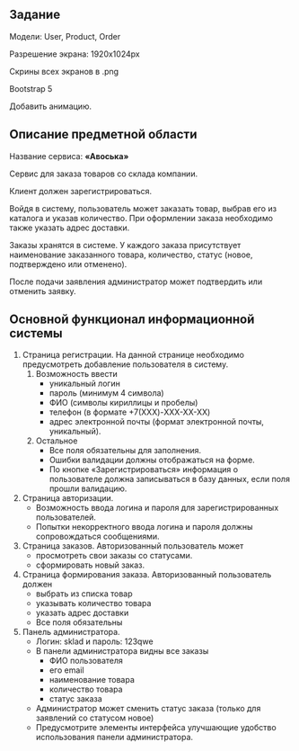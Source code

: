 ## Задание

Модели: User, Product, Order

Разрешение экрана: 1920x1024px

Скрины всех экранов в .png

Bootstrap 5

Добавить анимацию.

## Описание предметной области

Название сервиса: **«Авоська»**

Сервис для заказа товаров со склада компании.

Клиент должен зарегистрироваться.

Войдя в систему, пользователь может заказать товар, выбрав его из
каталога и указав количество. При оформлении заказа необходимо также
указать адрес доставки.

Заказы хранятся в системе. У каждого заказа присутствует наименование
заказанного товара, количество, статус (новое, подтверждено или
отменено).

После подачи заявления администратор может подтвердить или отменить
заявку.

## Основной функционал информационной системы

1. Страница регистрации. На данной странице необходимо предусмотреть добавление пользователя в систему.
    1. Возможность ввести
        - уникальный логин
        - пароль (минимум 4 символа)
        - ФИО (символы кириллицы и пробелы)
        - телефон (в формате +7(XXX)-XXX-XX-XX)
        - адрес электронной почты (формат электронной почты, уникальный).
    2. Остальное
        - Все поля обязательны для заполнения.
        - Ошибки валидации должны отображаться на форме.
        - По кнопке «Зарегистрироваться» информация о пользователе должна записываться в базу данных, если поля прошли валидацию.
2. Страница авторизации.
    - Возможность ввода логина и пароля для зарегистрированных пользователей.
    - Попытки некорректного ввода логина и пароля должны сопровождаться сообщениями.
3. Страница заказов. Авторизованный пользователь может
    - просмотреть свои заказы со статусами.
    - сформировать новый заказ.
4. Страница формирования заказа. Авторизованный пользователь должен
    - выбрать из списка товар
    - указывать количество товара
    - указать адрес доставки
    - Все поля обязательны
5. Панель администратора.
    - Логин: sklad и пароль: 123qwe
    - В панели администратора видны все заказы
        - ФИО пользователя
        - его email
        - наименование товара
        - количество товара
        - статус заказа
    - Администратор может сменить статус заказа (только для заявлений со статусом новое)
    - Предусмотрите элементы интерфейса улучшающие удобство использования панели администратора.